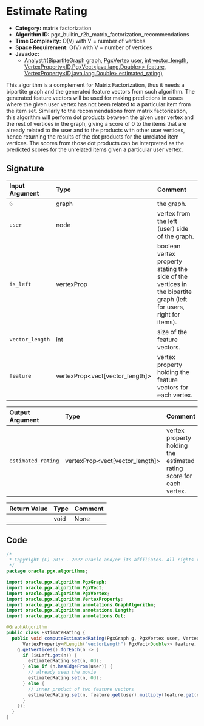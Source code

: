 # Estimate Rating

- **Category:** matrix factorization
- **Algorithm ID:** pgx_builtin_r2b_matrix_factorization_recommendations
- **Time Complexity:** O(V) with V = number of vertices
- **Space Requirement:** O(V) with V = number of vertices
- **Javadoc:** 
  - [Analyst#(BipartiteGraph graph, PgxVertex<ID> user, int vector_length, VertexProperty<ID,PgxVect<java.lang.Double>> feature, VertexProperty<ID,java.lang.Double> estimated_rating)](https://docs.oracle.com/en/database/oracle/property-graph/22.4/spgjv/oracle/pgx/api/Analyst.html#matrixFactorizationRecommendations-oracle.pgx.api.BipartiteGraph-oracle.pgx.api.PgxVertex-int-oracle.pgx.api.VertexProperty-oracle.pgx.api.VertexProperty-)

This algorithm is a complement for Matrix Factorization, thus it needs a bipartite graph and the generated feature vectors from such algorithm. The generated feature vectors will be used for making predictions in cases where the given user vertex has not been related to a particular item from the item set. Similarly to the recommendations from matrix factorization, this algorithm will perform dot products between the given user vertex and the rest of vertices in the graph, giving a score of 0 to the items that are already related to the user and to the products with other user vertices, hence returning the results of the dot products for the unrelated item vertices. The scores from those dot products can be interpreted as the predicted scores for the unrelated items given a particular user vertex.


## Signature

| Input Argument | Type | Comment |
| :--- | :--- | :--- |
| `G` | graph | the graph. |
| `user` | node | vertex from the left (user) side of the graph. |
| `is_left` | vertexProp<node> | boolean vertex property stating the side of the vertices in the bipartite graph (left for users, right for items). |
| `vector_length` | int | size of the feature vectors. |
| `feature` | vertexProp<vect<double>[vector_length]> | vertex property holding the feature vectors for each vertex. |

| Output Argument | Type | Comment |
| :--- | :--- | :--- |
| `estimated_rating` | vertexProp<vect<double>[vector_length]> | vertex property holding the estimated rating score for each vertex. |

| Return Value | Type | Comment |
| :--- | :--- | :--- |
| | void | None |

## Code

```java
/*
 * Copyright (C) 2013 - 2022 Oracle and/or its affiliates. All rights reserved.
 */
package oracle.pgx.algorithms;

import oracle.pgx.algorithm.PgxGraph;
import oracle.pgx.algorithm.PgxVect;
import oracle.pgx.algorithm.PgxVertex;
import oracle.pgx.algorithm.VertexProperty;
import oracle.pgx.algorithm.annotations.GraphAlgorithm;
import oracle.pgx.algorithm.annotations.Length;
import oracle.pgx.algorithm.annotations.Out;

@GraphAlgorithm
public class EstimateRating {
  public void computeEstimatedRating(PgxGraph g, PgxVertex user, VertexProperty<Boolean> isLeft, int vectorLength,
      VertexProperty<@Length("vectorLength") PgxVect<Double>> feature, @Out VertexProperty<Double> estimatedRating) {
    g.getVertices().forEach(n -> {
      if (isLeft.get(n)) {
        estimatedRating.set(n, 0d);
      } else if (n.hasEdgeFrom(user)) {
        // already seen the movie
        estimatedRating.set(n, 0d);
      } else {
        // inner product of two feature vectors
        estimatedRating.set(n, feature.get(user).multiply(feature.get(n)));
      }
    });
  }
}
```
